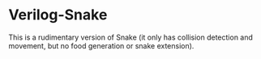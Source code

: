 Verilog-Snake
=============

This is a rudimentary version of Snake (it only has collision detection and movement, but no food generation or snake extension).
